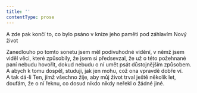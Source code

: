 ```yaml
---
title: ''
contentType: prose
---
```


A zde pak končí to, co bylo psáno v knize jeho paměti pod záhlavím Nový život

Zanedlouho po tomto sonetu jsem měl podivuhodné vidění, v němž jsem viděl věci, které způsobily, že jsem si předsevzal, že už o této požehnané paní nebudu hovořit, dokud nebudu o ní umět psát důstojnějším způsobem. A abych k tomu dospěl, studuji, jak jen mohu, což ona vpravdě dobře ví. A tak dá-li Ten, jímž všechno žije, aby můj život trval ještě několik let, doufám, že o ní řeknu, co dosud nikdo nikdy neřekl o žádné jiné.
